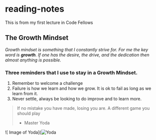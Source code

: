 # reading-notes
This is from my first lecture in Code Fellows

## The Growth Mindset

_Growth mindset is something that I constantly strive for.  For me the key word is **growth**.  If one has the desire, the drive, and the dedication then almost anything is possible._

### Three reminders that I use to stay in a Growth Mindset.

1. Remember to welcome a challenge
2. Failure is how we learn and how we grow.  It is ok to fail as long as we learn from it. 
3. Never settle, always be looking to do improve and to learn more.  

> If no mistake you have made, losing you are.  A different game you should play
> - Master Yoda

![ Image of Yoda](![Yoda](https://user-images.githubusercontent.com/90275542/132396254-2129b566-2667-4c1a-a393-984f85689853.png)
